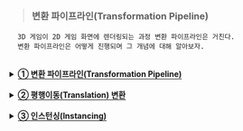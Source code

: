 > ### 변환 파이프라인(Transformation Pipeline)

```
  3D 게임이 2D 게임 화면에 렌더링되는 과정 변환 파이프라인은 거친다.
  변환 파이프라인은 어떻게 진행되며 그 개념에 대해 알아보자.
```

<br>

<details>
  <summary><span style="border-bottom:0.05em solid"><strong>① 변환 파이프라인(Transformation Pipeline)</strong></span></summary>
<br>
     다음 그림과 같은 변환 파이프라인은 3D로 표현된 모델 좌표계의 정점을 입력하면 컴퓨
터 화면에 그릴 수 있도록 2D 화면(픽셀) 좌표로 변환하는 함수(Function)라고 간주할 수 
있다. 
<br>
 <img src="https://user-images.githubusercontent.com/36596037/226642655-d443c756-468a-4856-a6ba-3c70cf480a83.png">
<br>
  변환 파이프라인은 순차적으로 실행되는 4개의 단계(월드 변환(World Transform), 카메
라 변환(Camera Transform), 투영 변환(Projection Transform), 화면 변환(Screen 
Transform))로 구성된다. 4개의 단계 각각을 다음과 같은 함수로 표현할 수 있다.
<pre>
<code>
CVertex WorldTransform(CVertex vtxModel, CObject *pObject);
CVertex CameraTransform(CVertex vtxWorld);
CVertex ProjectionTransform(CVertex vtxCamera);
CVertex ScreenTransform(CVertex vtxProject);
</code>
</pre>
<br>
  함수 WorldTransform()은 모델 좌표계의 정점과 게임 객체를 입력으로 받아 모델 좌표
계의 정점 좌표를 월드 좌표계로 변환한다. 함수 CameraTransform()은 월드 좌표계의 
점을 카메라 좌표계로 변환한다. 카메라 좌표계는 플레이어의 눈(카메라)으로 게임 세상을 
바라볼 때 카메라의 위치와 방향을 기준으로 표현하는 좌표계이다. 현재는 이러한 카메라 
변환을 위하여 가상적인 카메라 객체가 있다고 가정하자. 함수 ProjectionTransform()은 
카메라 좌표계의 점을 투영 좌표계로 변환한다. 투영 좌표계는 카메라의 시야각(FOV: 
Field Of View)과 화면의 종횡비(가로와 세로 길이의 비율)에 따라 보정을 하기 위한 좌표
계이다. 함수 ScreenTransform()은 투영 좌표계의 점을 화면 좌표계로 변환한다. 
  <br>
  간단한 렌더링 과정을 함수로 표현하기 위하여 다음과 같은 자료구조를 사용한다. CVertex 클래스는 정점 또는 3차원 좌표를 표현하고, CPolygon 클래스는 하나의 다각형
을 표현하고, CMesh 클래스는 메쉬(모델)를 표현하고, CObject 클래스는 게임 객체를 표
현한다.
<pre>
<code>
class CVertex
{
  float x; 
  float y; 
  float z;
};
class CPolygon
{
  UINT nVertices;
  CVertex *pVertices;
};
class CMesh
{
  UINT nFaces;
  CPolygon *pFaces;
};
class CObject
{
  CMesh *pMesh;
  ...
}
</code>
</pre>
<br>
  
변환 파이프라인은 다음과 같은 함수 Transform()으로 표현할 수 있다. 이 함수는 렌더
링을 할 게임 객체와 모델 좌표계의 한 정점을 입력으로 받아 화면 좌표계의 픽셀 좌표를 
반환한다

<pre>
<code>
CVertex Transform(CVertex vtxModel, CObject *pObject) 
{
  CVertex vtxWorld = WorldTransform(vtxModel, pObject);
  CVertex vtxCamera = CameraTransform(vtxWorld);
  CVertex vtxProject = ProjectionTransform(vtxCamera);
  CVertex vtxScreen = ScreenTransform(vtxProject);
  return(vtxScreen);
}
</code>
</pre>
<br>

  렌더링은 게임 세상의 모든 게임 객체들을 그리는 것이라고 할 수 있으므로 렌더링을 다
음과 같은 함수 RenderObjects()로 표현할 수 있다. 함수 Draw()는 게임 객체의 메쉬를 
구성하는 모든 다각형에 대하여 다각형의 정점들을 픽셀 좌표로 변환하고 와인딩 순서대로 
선분으로 이어서 그리는 함수이다. Draw2DLine()는 화면의 두 픽셀을 하나의 선분으로 그
리는 함수이며 윈도우 API에서 LineTo(...)와 MoveTo(...)를 사용하여 작성할 수 있다. 
 <pre>
<code>
int gnObjects; //게임 객체의 개수
CObject *gpObjects; //게임 객체들의 배열
CCamera *gpCamera; //카메라 객체
void RenderObjects() 
{ 
  for (int i = 0; i < gnObjects; i++) Draw(&gpObjects[i]);
} 
void Draw(CObject *pObject) 
{ 
  CVertex vtxPrevious;
  for (int i = 0; i < pObject->pMesh->nFaces; i++) 
  { 
    CPolygon *pPolygon = &pObject->pMesh->pFaces[i]; 
    for (int j = 0; j < pPolygon->nVertices; j++) 
    { 
      CVertex v = Transform(pPolygon->pVertices[j], pObject);
      if (j != 0) Draw2DLine(vtxPrevious.x, vtxPrevious.y, v.x, v.y);
      vtxPrevious = v;
    }
  }
} 
void Draw2DLine(float x0, float y0, float x, float y)
{
  HDC hDC = GetDC(...);
  ::MoveToEx(hDC, (long)x0, (long)y0, NULL);
  ::LineTo(hDC, (long)x, (long)y);
  ::ReleaseDC(...);
}
</code>
</pre>
<br>
  
</details>
<br>

<details>
  <summary><span style="border-bottom:0.05em solid"><strong>② 평행이동(Translation) 변환</strong></span></summary>
<br>
     직교 좌표계에서 평행이동 변환은 점을 좌표축에 평행하게 이동하는 변환이다. 3차원 직
교 좌표계의 점 (x, y, z)를 x축으로 a 만큼, y축으로 b 만큼, z축으로 c 만큼 평행이동한 
점은 (x+a, y+b, z+c) 가 된다. 3차원 직교 좌표계의 평행이동 변환 T는 다음과 같이 표현
할 수 있다.
<pre>
<code>
T: (x, y, z) → (x+a, y+b, z+c)
</code>
</pre>
<br>

  모델 좌표계의 원점과 월드 좌표계의 원점이 같고 두 좌표계의 좌표축의 방향이 같다고 
가정하자(실제로 두 원점이 같지 않아도 상관없다). 월드 좌표계는 게임 객체의 위치와 방
향을 표현하기 위하여 사용하는데 게임 객체의 회전이 없다고 가정하면, 월드 좌표는 게임 
객체의 위치만을 표현하는 것이고, 모델 좌표계의 점 (x, y, z)는 월드 좌표계에서도 (x, y, 
z)가 된다. 게임 객체의 위치는 게임 객체(모델)의 중심이 월드 좌표계의 어떤 점에 대응되
는 가를 표현하는 것이다. 특별한 이유가 없다면 모델의 중심 즉, 모델 좌표계의 원점은 
(0, 0, 0)이라고 가정할 수 있다. 월드 좌표계의 원점도 (0, 0, 0)이라고 가정하자.
<br>
  월드 좌표계에서 게임 객체의 위치가 (a, b, c)이라고 가정하자. 점 (a, b, c)는 월드 좌
표계의 원점 (0, 0, 0)을 x축으로 a 만큼, y축으로 b 만큼, z축으로 c 만큼 평행이동한 결
과와 같다. 그러면 모델 좌표계의 원점 (0, 0, 0)도 같은 평행이동을 하게 된다. 모델의 모
든 정점들에 대하여 같은 평행이동을 적용하면 월드 좌표계로 표현된 정점들을 구할 수 있
다. 
  <br>
  정리하면, 게임 객체의 위치가 (a, b, c)일 때 모델의 모든 정점들에 대하여 (a, b, c) 만
큼의 평행이동을 적용하여 월드 좌표계의 모델 좌표를 얻을 수 있다는 것이다. 즉, 월드 
좌표계로 표현된 게임 객체의 위치가 모델 좌표계의 원점이 이동한 위치가 되며, 그리고 
게임 객체의 위치가 모델의 각 정점들에 대한 평행이동의 양을 의미한다. 
<br>
  
다음 그림은 게임 객체의 위치가 (1, 3, 3)일 때 평행이동 변환에 의해 모델 좌표계의 원
점이 월드 좌표계 (1, 3, 3)이 되고, 모델 좌표계의 (2, -2, -2)가 월드 좌표계 (3, 1, 1)이 
되는 것을 보이고 있다.
<br>
   <img src="https://user-images.githubusercontent.com/36596037/226646900-e773c262-8160-4207-9866-ee9696c8acbe.png">
<br>
</details>
<br>
  
<details>
  <summary><span style="border-bottom:0.05em solid"><strong>③ 인스턴싱(Instancing)</strong></span></summary>
<br>
    직여러 게임 객체들이 같은 외관(겉모양)을 가지면 각 게임 객체가 모델을 따로 가질 필요
가 없이 하나의 모델을 서로 공유하면 된다. 모델의 정보는 렌더링 과정에서 바뀌지 않음
에 유의하라. 이렇게 같은 외관을 갖는 게임 객체들이 하나의 모델을 공유하게 표현하고 
렌더링하는 것을 인스턴싱이라고 한다.
<br>

  평행이동 변환만을 고려할 때 인스턴싱을 위해 게임 객체를 C++ 프로그래밍 언어로 다
음과 같이 표현할 수 있다. 렌더링을 위하여 게임 객체가 필수적으로 가져야 하는 정보는 
위치(월드 좌표계)와 메쉬(모델)에 대한 포인터이다. xPosition, yPosition, zPosition는 게
임 객체의 위치가 원점에서 x-축, y-축, z-축 방향으로의 평행이동할 양을 나타내고, pMesh는 게임 객체의 외관을 나타내는 메쉬에 대한 포인터이다. 
<pre>
<code>
class CObject
{
  public:
    CMesh *pMesh;
    float xPosition;
    float yPosition;
    float zPosition;
};
</code>
</pre>
<br>
  <img src="https://user-images.githubusercontent.com/36596037/226647461-23725114-605b-473c-bc35-98e44b6f8b25.png">
<br>
  평행이동 변환만을 고려할 때 변환 파이프라인의 함수 WorldTransform()은 다음과 같
이 표현할 수 있다.
  <br>
  <pre>
<code>
CVertex WorldTransform(CVertex vtxModel, CObject *pObject) 
{
  CVertex vtxWorld;
  vtxWorld.x = vtxModel.x + pObject->xPosition;
  vtxWorld.y = vtxModel.y + pObject->yPosition;
  vtxWorld.z = vtxModel.z + pObject->zPosition; 
  return(vtxWorld);
}
</code>
</pre>
<br>
</details>
<br>
